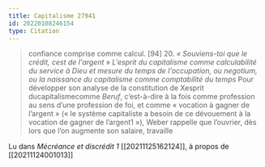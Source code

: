 ```yaml
---
title: Capitalisme 27941
id: 20220108246154
type: Citation
---
```


> confiance comprise comme calcul. [94] 20. *« Souviens-toi que le crédit, cest de l'argent » L'esprit du capitalisme comme calculabilité du service à Dieu et mesure du temps de l'occupation, ou negotium, ou la naissance du capitalisme comme comptabilité du temps* Pour développer son analyse de la constitution de Xesprit ducapitalismecomme *Beruf*, c’est-à-dire à la fois comme profession au sens d’une profession de foi, et comme « vocation à gagner de l’argent » (« le système capitaliste a besoin de ce dévouement à la vocation de gagner de l’argent1 »), Weber rappelle que l’ouvrier, dès lors que l’on augmente son salaire, travaille

Lu dans *Mécréance et discrédit 1* [[20211125162124]], à propos de [[20211124001013]]